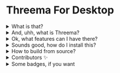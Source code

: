 # Threema For Desktop  

<details>
<summary>What is that?</summary>
Threema For Desktop is a non-official client for Threema. This software contains some additional functions (described below)
</details>
<details>
<summary>And, uhh, what is Threema?</summary>
Threema is a swiss-made 🇨🇭 communication app like WhatsApp, with end-to-end encryption 🔐. Source code of Threema is also avaliable <a href="https://github.com/threema-ch" target="_BLANK">here</a>.
</details>
<details>
<summary>Ok, what features can I have there?</summary>
<ul>
<li>Push Notifications</li>
<li>Discord RPC</li>
<li>Redirect to main browser for externals links</li>
<li>Cross-platform (Windows / macOS / Linux)</li>
</ul>
</details>
<details>
<summary>Sounds good, how do I install this?</summary>
<a href="https://github.com/geekcornergh/threema-for-desktop/releases/latest"><img src="https://img.shields.io/github/v/release/geekcornergh/threema-for-desktop?style=for-the-badge"></img></a>  

Head over <a href="https://github.com/GeekCornerGH/threema-for-desktop/releases/latest">latest releases page</a>, then refer to the table below:  

| Windows (x86 + x64) | macOS (Intel) | macOS (arm) | Linux (any) |
| --------------- | --------------- | --------------- | --------------- |
| Threema-For-Desktop-setup-VERSION.exe | Threema-For-Desktop-mac-VERSION.dmg | Threema-For-Desktop-mac-arm64-VERSION.dmg | Threema-For-Desktop-linux-VERSION. AppImage |

Now, choose your OS:
<ul>
  <details>    
  <summary>Windows</summary>
  Download the exe file, then run it. Select run anyways on SmartScreen step. You are done!
  </details>
  <details>    
  <summary>macOS</summary>
  Download the right dmg file, acording to the table above, then open file. Drop the <code>Threema For Desktop.app</code> file into Applications folder. Allow that file to be runned (code-signing is so expansive...) in Settings > Security > General > Run then you are done.
  </details>
  <details>
  <summary>Linux</summary>
  Install AppImage Launcher from <a href="https://github.com/TheAssassin/AppImageLauncher/releases/latest">here</a>. Then download AppImage file from releases page. Finally, double tap the file. It's done.
 </details>
 </details>
</ul>
<details>
<summary>How to build from source?</summary>
First, download Node. JS from <a href="https://nodejs.org">here</a>. You will need at least v14 version. Then, clone the repository via <a href="https://git-scm.com/">Git</a>. Type <code>npm install -g yarn</code>, go to the downloaded repository and run the following commands:
<code>yarn install</code> then:  

| Windows Build | macOS Build | Linux Build | Current platform Build |
| --------------- | --------------- | --------------- | --------------- |
| <code>yarn build:windows</code> | <code>yarn build:mac</code> | <code>yarn build:linux</code> | <code>yarn build</code>

You can start at any time the project using <code>yarn start</code>
</details>
<details>
  <summary>Contributors ✨</summary>
  <!-- ALL-CONTRIBUTORS-BADGE: START - Do not remove or modify this section -->
<a href="#"><img src="https://img.shields.io/badge/all_contributors-3-orange.svg?style=for-the-badge"></img></a>
<!-- ALL-CONTRIBUTORS-BADGE: END --> 

Thanks goes to these wonderful people ([emoji key](https://allcontributors.org/docs/en/emoji-key)):

<!-- ALL-CONTRIBUTORS-LIST: START - Do not remove or modify this section -->
<!-- prettier-ignore-start -->
<!-- markdownlint-disable -->
<table>
  <tr>
  </tr>
</table>

<!-- markdownlint-enable -->
<!-- prettier-ignore-end -->
<!-- ALL-CONTRIBUTORS-LIST: END -->

This project follows the [all-contributors](https://github.com/all-contributors/all-contributors) specification. Contributions of any kind welcome!

</details>

<details>
<summary>Some badges, if you want</summary>
<a href="https://travis-ci.com/github/GeekCornerGH/threema-for-desktop"><img src="https://img.shields.io/travis/com/geekcornergh/threema-for-desktop?style=for-the-badge"></img></a>
<a href="https://david-dm.org/geekcornergh/threema-for-desktop"><img src="https://img.shields.io/david/geekcornergh/threema-for-desktop?style=for-the-badge"></img></a>
<a href="https://github.com/geekcornergh/threema-for-desktop"><img src="https://img.shields.io/github/languages/code-size/geekcornergh/threema-for-desktop?style=for-the-badge"></img></a>
<a href="https://github.com/geekcornergh/threema-for-desktop"><img src="https://img.shields.io/github/repo-size/geekcornergh/threema-for-desktop?style=for-the-badge"></img></a>
<a href="https://github.com/geekcornergh/threema-for-desktop"><img src="https://img.shields.io/tokei/lines/github/geekcornergh/threema-for-desktop?style=for-the-badge"></img></a>
<a href="https://www.codefactor.io/repository/github/geekcornergh/threema-for-desktop"><img src="https://img.shields.io/codefactor/grade/github/geekcornergh/threema-for-desktop?style=for-the-badge"></img>
<a href="https://github.com/geekcornergh/threema-for-desktop/releases"><img src="https://img.shields.io/github/downloads/geekcornergh/threema-for-desktop/total?style=for-the-badge"></img></a>
<a href="https://github.com/geekcornergh/threema-for-desktop/pulls"><img src="https://img.shields.io/github/issues-pr/geekcornergh/threema-for-desktop?style=for-the-badge"></img></a>
<a href="https://github.com/geekcornergh/threema-for-desktop/issues"><img src="https://img.shields.io/github/issues/geekcornergh/threema-for-desktop?style=for-the-badge"></img></a>
<a href="https://github.com/geekcornergh/threema-for-desktop/releases/latest"><img src="https://img.shields.io/github/v/release/geekcornergh/threema-for-desktop?style=for-the-badge"></img></a>
<a href="https://bit.ly/3uzMx5f"><img src="https://img.shields.io/badge/MADE%20IN-SWITZERLAND%F0%9F%87%A8%F0%9F%87%AD-critical?style=for-the-badge"></img></a>
<!-- ALL-CONTRIBUTORS-BADGE:START - Do not remove or modify this section -->
<a href="https://github.com/geekcornergh/threema-for-desktop"><img src="https://img.shields.io/badge/all_contributors-3-orange.svg?style=for-the-badge"></img></a>
<!-- ALL-CONTRIBUTORS-BADGE:END --> 
